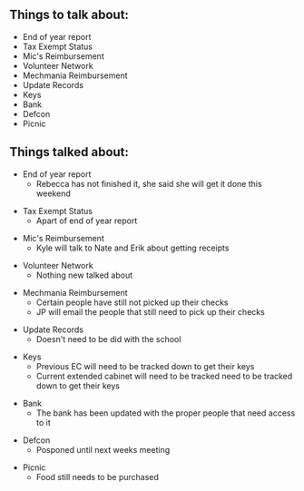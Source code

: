 <div class="entry-content">
<h2>Things to talk about:</h2>
<ul>
    <li>End of year report</li>
    <li>Tax Exempt Status</li>
    <li>Mic's Reimbursement</li>
    <li>Volunteer Network</li>
    <li>Mechmania Reimbursement</li>
    <li>Update Records</li>
    <li>Keys</li>
    <li>Bank</li>
    <li>Defcon</li>
    <li>Picnic</li>
</ul>

<h2>Things talked about:</h2>
<ul><li>End of year report<ul>
    <li>Rebecca has not finished it, she said she will get it done this weekend</li>
</ul>
</ul>
</li>

<ul><li>Tax Exempt Status<ul>
    <li>Apart of end of year report</li>
</ul>
</ul>
</li>

<ul><li>Mic's Reimbursement<ul>
    <li>Kyle will talk to Nate and Erik about getting receipts</li>
</ul>
</ul>
</li>

<ul><li>Volunteer Network<ul>
    <li>Nothing new talked about</li>
</ul>
</ul>
</li>

<ul><li>Mechmania Reimbursement<ul>
    <li>Certain people have still not picked up their checks</li>
    <li>JP will email the people that still need to pick up their checks</li>
</ul>
</ul>
</li>

<ul><li>Update Records<ul>
    <li>Doesn't need to be did with the school</li>
</ul>
</ul>
</li>

<ul><li>Keys<ul>
    <li>Previous EC will need to be tracked down to get their keys</li>
    <li>Current extended cabinet will need to be tracked need to be tracked down to get their keys</li>
</ul>
</ul>
</li>

<ul><li>Bank<ul>
    <li>The bank has been updated with the proper people that need access to it</li>
</ul>
</ul>
</li>

<ul><li>Defcon<ul>
    <li>Posponed until next weeks meeting</li>
</ul>
</ul>
</li>

<ul><li>Picnic<ul>
    <li>Food still needs to be purchased</li>
</ul>
</ul>
</li>
</div>